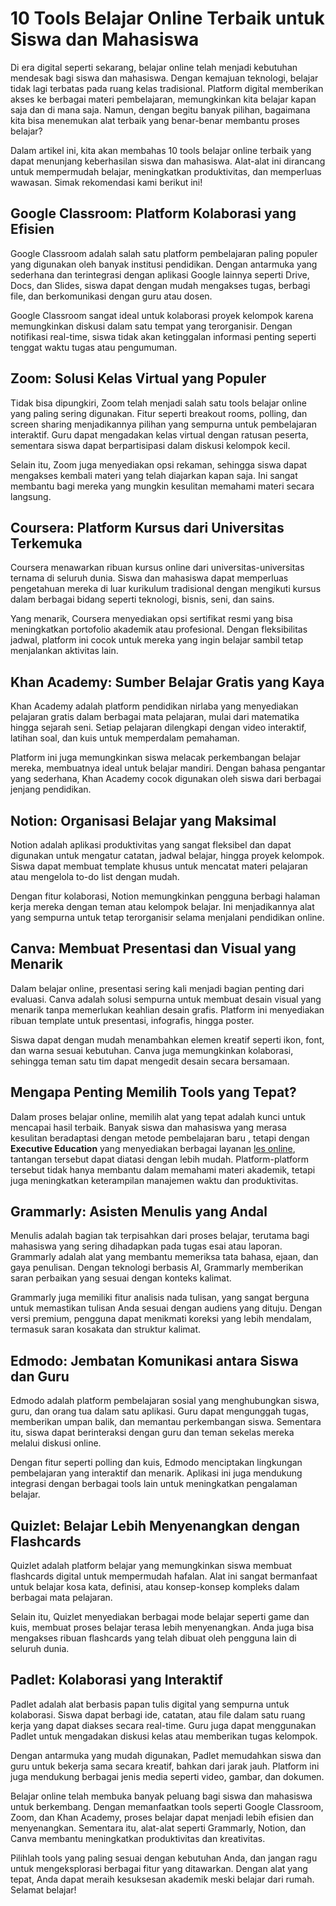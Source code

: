 # 10 Tools Belajar Online Terbaik untuk Siswa dan Mahasiswa

Di era digital seperti sekarang, belajar online telah menjadi kebutuhan mendesak bagi siswa dan mahasiswa. Dengan kemajuan teknologi, belajar tidak lagi terbatas pada ruang kelas tradisional. Platform digital memberikan akses ke berbagai materi pembelajaran, memungkinkan kita belajar kapan saja dan di mana saja. Namun, dengan begitu banyak pilihan, bagaimana kita bisa menemukan alat terbaik yang benar-benar membantu proses belajar?

Dalam artikel ini, kita akan membahas 10 tools belajar online terbaik yang dapat menunjang keberhasilan siswa dan mahasiswa. Alat-alat ini dirancang untuk mempermudah belajar, meningkatkan produktivitas, dan memperluas wawasan. Simak rekomendasi kami berikut ini!

## Google Classroom: Platform Kolaborasi yang Efisien

Google Classroom adalah salah satu platform pembelajaran paling populer yang digunakan oleh banyak institusi pendidikan. Dengan antarmuka yang sederhana dan terintegrasi dengan aplikasi Google lainnya seperti Drive, Docs, dan Slides, siswa dapat dengan mudah mengakses tugas, berbagi file, dan berkomunikasi dengan guru atau dosen. 

Google Classroom sangat ideal untuk kolaborasi proyek kelompok karena memungkinkan diskusi dalam satu tempat yang terorganisir. Dengan notifikasi real-time, siswa tidak akan ketinggalan informasi penting seperti tenggat waktu tugas atau pengumuman.

## Zoom: Solusi Kelas Virtual yang Populer

Tidak bisa dipungkiri, Zoom telah menjadi salah satu tools belajar online yang paling sering digunakan. Fitur seperti breakout rooms, polling, dan screen sharing menjadikannya pilihan yang sempurna untuk pembelajaran interaktif. Guru dapat mengadakan kelas virtual dengan ratusan peserta, sementara siswa dapat berpartisipasi dalam diskusi kelompok kecil.

Selain itu, Zoom juga menyediakan opsi rekaman, sehingga siswa dapat mengakses kembali materi yang telah diajarkan kapan saja. Ini sangat membantu bagi mereka yang mungkin kesulitan memahami materi secara langsung.

## Coursera: Platform Kursus dari Universitas Terkemuka

Coursera menawarkan ribuan kursus online dari universitas-universitas ternama di seluruh dunia. Siswa dan mahasiswa dapat memperluas pengetahuan mereka di luar kurikulum tradisional dengan mengikuti kursus dalam berbagai bidang seperti teknologi, bisnis, seni, dan sains.

Yang menarik, Coursera menyediakan opsi sertifikat resmi yang bisa meningkatkan portofolio akademik atau profesional. Dengan fleksibilitas jadwal, platform ini cocok untuk mereka yang ingin belajar sambil tetap menjalankan aktivitas lain.

## Khan Academy: Sumber Belajar Gratis yang Kaya

Khan Academy adalah platform pendidikan nirlaba yang menyediakan pelajaran gratis dalam berbagai mata pelajaran, mulai dari matematika hingga sejarah seni. Setiap pelajaran dilengkapi dengan video interaktif, latihan soal, dan kuis untuk memperdalam pemahaman.

Platform ini juga memungkinkan siswa melacak perkembangan belajar mereka, membuatnya ideal untuk belajar mandiri. Dengan bahasa pengantar yang sederhana, Khan Academy cocok digunakan oleh siswa dari berbagai jenjang pendidikan.

## Notion: Organisasi Belajar yang Maksimal

Notion adalah aplikasi produktivitas yang sangat fleksibel dan dapat digunakan untuk mengatur catatan, jadwal belajar, hingga proyek kelompok. Siswa dapat membuat template khusus untuk mencatat materi pelajaran atau mengelola to-do list dengan mudah.

Dengan fitur kolaborasi, Notion memungkinkan pengguna berbagi halaman kerja mereka dengan teman atau kelompok belajar. Ini menjadikannya alat yang sempurna untuk tetap terorganisir selama menjalani pendidikan online.

## Canva: Membuat Presentasi dan Visual yang Menarik

Dalam belajar online, presentasi sering kali menjadi bagian penting dari evaluasi. Canva adalah solusi sempurna untuk membuat desain visual yang menarik tanpa memerlukan keahlian desain grafis. Platform ini menyediakan ribuan template untuk presentasi, infografis, hingga poster.

Siswa dapat dengan mudah menambahkan elemen kreatif seperti ikon, font, dan warna sesuai kebutuhan. Canva juga memungkinkan kolaborasi, sehingga teman satu tim dapat mengedit desain secara bersamaan.

## Mengapa Penting Memilih Tools yang Tepat?

Dalam proses belajar online, memilih alat yang tepat adalah kunci untuk mencapai hasil terbaik. Banyak siswa dan mahasiswa yang merasa kesulitan beradaptasi dengan metode pembelajaran baru , tetapi dengan **Executive Education** yang menyediakan berbagai layanan [les online](https://executive-education.id/les-privat/online/), tantangan tersebut dapat diatasi dengan lebih mudah. Platform-platform tersebut tidak hanya membantu dalam memahami materi akademik, tetapi juga meningkatkan keterampilan manajemen waktu dan produktivitas.

## Grammarly: Asisten Menulis yang Andal

Menulis adalah bagian tak terpisahkan dari proses belajar, terutama bagi mahasiswa yang sering dihadapkan pada tugas esai atau laporan. Grammarly adalah alat yang membantu memeriksa tata bahasa, ejaan, dan gaya penulisan. Dengan teknologi berbasis AI, Grammarly memberikan saran perbaikan yang sesuai dengan konteks kalimat.

Grammarly juga memiliki fitur analisis nada tulisan, yang sangat berguna untuk memastikan tulisan Anda sesuai dengan audiens yang dituju. Dengan versi premium, pengguna dapat menikmati koreksi yang lebih mendalam, termasuk saran kosakata dan struktur kalimat.

## Edmodo: Jembatan Komunikasi antara Siswa dan Guru

Edmodo adalah platform pembelajaran sosial yang menghubungkan siswa, guru, dan orang tua dalam satu aplikasi. Guru dapat mengunggah tugas, memberikan umpan balik, dan memantau perkembangan siswa. Sementara itu, siswa dapat berinteraksi dengan guru dan teman sekelas mereka melalui diskusi online.

Dengan fitur seperti polling dan kuis, Edmodo menciptakan lingkungan pembelajaran yang interaktif dan menarik. Aplikasi ini juga mendukung integrasi dengan berbagai tools lain untuk meningkatkan pengalaman belajar.

## Quizlet: Belajar Lebih Menyenangkan dengan Flashcards

Quizlet adalah platform belajar yang memungkinkan siswa membuat flashcards digital untuk mempermudah hafalan. Alat ini sangat bermanfaat untuk belajar kosa kata, definisi, atau konsep-konsep kompleks dalam berbagai mata pelajaran. 

Selain itu, Quizlet menyediakan berbagai mode belajar seperti game dan kuis, membuat proses belajar terasa lebih menyenangkan. Anda juga bisa mengakses ribuan flashcards yang telah dibuat oleh pengguna lain di seluruh dunia.

## Padlet: Kolaborasi yang Interaktif

Padlet adalah alat berbasis papan tulis digital yang sempurna untuk kolaborasi. Siswa dapat berbagi ide, catatan, atau file dalam satu ruang kerja yang dapat diakses secara real-time. Guru juga dapat menggunakan Padlet untuk mengadakan diskusi kelas atau memberikan tugas kelompok.

Dengan antarmuka yang mudah digunakan, Padlet memudahkan siswa dan guru untuk bekerja sama secara kreatif, bahkan dari jarak jauh. Platform ini juga mendukung berbagai jenis media seperti video, gambar, dan dokumen.


Belajar online telah membuka banyak peluang bagi siswa dan mahasiswa untuk berkembang. Dengan memanfaatkan tools seperti Google Classroom, Zoom, dan Khan Academy, proses belajar dapat menjadi lebih efisien dan menyenangkan. Sementara itu, alat-alat seperti Grammarly, Notion, dan Canva membantu meningkatkan produktivitas dan kreativitas.

Pilihlah tools yang paling sesuai dengan kebutuhan Anda, dan jangan ragu untuk mengeksplorasi berbagai fitur yang ditawarkan. Dengan alat yang tepat, Anda dapat meraih kesuksesan akademik meski belajar dari rumah. Selamat belajar!

